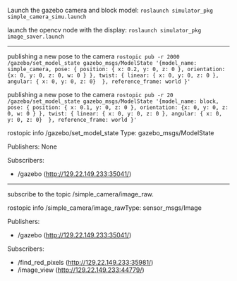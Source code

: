 Launch the gazebo camera and block model:
``roslaunch simulator_pkg simple_camera_simu.launch``

launch the opencv node with the display:
``roslaunch simulator_pkg image_saver.launch``

------------------------------
publishing a new pose to the camera
``rostopic pub -r 2000 /gazebo/set_model_state gazebo_msgs/ModelState '{model_name: simple_camera, pose: { position: { x: 0.2, y: 0, z: 0 }, orientation: {x: 0, y: 0, z: 0, w: 0 } }, twist: { linear: { x: 0, y: 0, z: 0 }, angular: { x: 0, y: 0, z: 0}  }, reference_frame: world }'``

publishing a new pose to the camera
``rostopic pub -r 20 /gazebo/set_model_state gazebo_msgs/ModelState '{model_name: block, pose: { position: { x: 0.1, y: 0, z: 0 }, orientation: {x: 0, y: 0, z: 0, w: 0 } }, twist: { linear: { x: 0, y: 0, z: 0 }, angular: { x: 0, y: 0, z: 0}  }, reference_frame: world }'``

rostopic info /gazebo/set_model_state 
Type: gazebo_msgs/ModelState

Publishers: None

Subscribers: 
 * /gazebo (http://129.22.149.233:35041/)

------------------------------

subscribe to the topic /simple_camera/image_raw. 

rostopic info /simple_camera/image_rawType: sensor_msgs/Image

Publishers: 
 * /gazebo (http://129.22.149.233:35041/)

Subscribers: 
 * /find_red_pixels (http://129.22.149.233:35981/)
 * /image_view (http://129.22.149.233:44779/)


